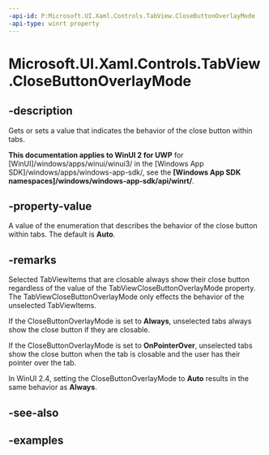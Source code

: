 ```yaml
---
-api-id: P:Microsoft.UI.Xaml.Controls.TabView.CloseButtonOverlayMode
-api-type: winrt property
---
```


# Microsoft.UI.Xaml.Controls.TabView.CloseButtonOverlayMode

<!--
public Microsoft.UI.Xaml.Controls.TabViewCloseButtonOverlayMode CloseButtonOverlayMode { get; set; }
-->


## -description

Gets or sets a value that indicates the behavior of the close button within tabs.

**This documentation applies to WinUI 2 for UWP** for [WinUI]/windows/apps/winui/winui3/ in the [Windows App SDK]/windows/apps/windows-app-sdk/, see the **[Windows App SDK namespaces]/windows/windows-app-sdk/api/winrt/**.

## -property-value

A value of the enumeration that describes the behavior of the close button within tabs. The default is **Auto**.

## -remarks

Selected TabViewItems that are closable always show their close button regardless of the value of the TabViewCloseButtonOverlayMode property. The TabViewCloseButtonOverlayMode only effects the behavior of the unselected TabViewItems. 

If the CloseButtonOverlayMode is set to **Always**, unselected tabs always show the close button if they are closable.

If the CloseButtonOverlayMode is set to **OnPointerOver**, unselected tabs show the close button when the tab is closable and the user has their pointer over the tab. 

In WinUI 2.4, setting the CloseButtonOverlayMode to **Auto** results in the same behavior as **Always**.

## -see-also

## -examples


